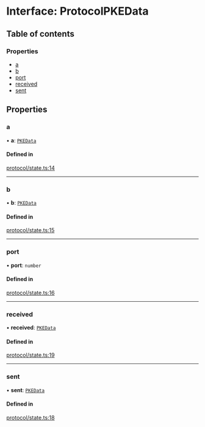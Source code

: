 # Interface: ProtocolPKEData

## Table of contents

### Properties

- [a](ProtocolPKEData.md#a)
- [b](ProtocolPKEData.md#b)
- [port](ProtocolPKEData.md#port)
- [received](ProtocolPKEData.md#received)
- [sent](ProtocolPKEData.md#sent)

## Properties

### a

• **a**: [`PKEData`](PKEData.md)

#### Defined in

[protocol/state.ts:14](https://gitlab.com/i3-market/code/wp3/t3.2/i3m-wallet-monorepo/-/blob/1ab480d/packages/wallet-protocol/src/ts/protocol/state.ts#L14)

___

### b

• **b**: [`PKEData`](PKEData.md)

#### Defined in

[protocol/state.ts:15](https://gitlab.com/i3-market/code/wp3/t3.2/i3m-wallet-monorepo/-/blob/1ab480d/packages/wallet-protocol/src/ts/protocol/state.ts#L15)

___

### port

• **port**: `number`

#### Defined in

[protocol/state.ts:16](https://gitlab.com/i3-market/code/wp3/t3.2/i3m-wallet-monorepo/-/blob/1ab480d/packages/wallet-protocol/src/ts/protocol/state.ts#L16)

___

### received

• **received**: [`PKEData`](PKEData.md)

#### Defined in

[protocol/state.ts:19](https://gitlab.com/i3-market/code/wp3/t3.2/i3m-wallet-monorepo/-/blob/1ab480d/packages/wallet-protocol/src/ts/protocol/state.ts#L19)

___

### sent

• **sent**: [`PKEData`](PKEData.md)

#### Defined in

[protocol/state.ts:18](https://gitlab.com/i3-market/code/wp3/t3.2/i3m-wallet-monorepo/-/blob/1ab480d/packages/wallet-protocol/src/ts/protocol/state.ts#L18)
